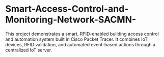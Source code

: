 # Smart-Access-Control-and-Monitoring-Network-SACMN-
This project demonstrates a smart, RFID-enabled building access control and automation system built in Cisco Packet Tracer. It combines IoT devices, RFID validation, and automated event-based actions through a centralized IoT server.
